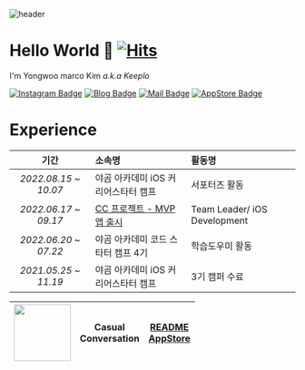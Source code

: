 ![header](https://capsule-render.vercel.app/api?type=Waving&color=timeGradient&height=300&section=header&text=Try%20again,%20Fail%20again,%20Fail%20better&fontSize=58&animation=twinkling)
# Hello World 🙈    [![Hits](https://hits.seeyoufarm.com/api/count/incr/badge.svg?url=https%3A%2F%2Fgithub.com%2FKeeplo&count_bg=%2381A1C1&title_bg=%2388C0D0&icon=&icon_color=%23D8DEE9&title=hits&edge_flat=false)](https://hits.seeyoufarm.com) 
I'm Yongwoo marco Kim _a.k.a Keeplo_  

[![Instagram Badge](https://img.shields.io/badge/-Instagram-81A1C1?logo=instagram&logoColor=E4405F&fontColor=D8DEE9&link=https://www.instagram.com/keepingitflow/)](https://www.instagram.com/keepingitflow/)  [![Blog Badge](https://img.shields.io/badge/-Tistory-81A1C1?logo=Tistory&logoColor=000000&fontColor=D8DEE9&link=https://keeplo.tistory.com)](https://keeplo.tistory.com)  [![Mail Badge](https://img.shields.io/badge/-Gmail-81A1C1?logo=Gmail&logoColor=EA4335&fontColor=D8DEE9&mailto:keepingitflow@gmail.com)](mailto:keepingitflow@gmail.com)  [![AppStore Badge](https://img.shields.io/badge/-AppStore-81A1C1?logo=AppStore&logoColor=0D96F6&fontColor=D8DEE9&link=https://apps.apple.com/kr/developer/yongwoo-kim/id1626062808)](https://apps.apple.com/kr/developer/yongwoo-kim/id1626062808)

# Experience
|**기간**|**소속명**|**활동명**|
|:---:|:---|:---|
|*2022.08.15 ~ 10.07*| 야곰 아카데미 iOS 커리어스타터 캠프 | 서포터즈 활동 |
|*2022.06.17 ~ 09.17*| [CC 프로젝트 - MVP 앱 출시](https://github.com/PSE-Applications/CasualConversation/projects?type=classic) | Team Leader/ iOS Development |
|*2022.06.20 ~ 07.22*| 야곰 아카데미 코드 스타터 캠프 4기 | 학습도우미 활동 |
|*2021.05.25 ~ 11.19*| 야곰 아카데미 iOS 커리어스타터 캠프 | 3기 캠퍼 수료 |

|[<img src="https://www.notion.so/image/https%3A%2F%2Fs3-us-west-2.amazonaws.com%2Fsecure.notion-static.com%2F69a38380-1115-4931-a927-6fa25b595692%2Fappstore.png?table=block&id=48bd959c-7719-4ac1-b0cb-d4e4d9b7f7a7&spaceId=e6b8a7b9-cbae-4355-941e-ce441f218386&width=2000&userId=aaeaa0fd-5da4-499b-9277-7adf273dceea&cache=v2" width="100" height="100">](https://apps.apple.com/kr/app/id1642134370/)|Casual<br>Conversation|[README](https://github.com/PSE-Applications/CasualConversation/blob/main/README.md)<br>[AppStore](https://apps.apple.com/kr/app/casualconversation/id1642134370)|
|:---:|:---:|:---:|

<!--
**Keeplo** is a ✨ _special_ ✨ repository because its `README.md` (this file) appears on your GitHub profile.

Here are some ideas to get you started:

- 🔭 I’m currently working on ...
- 🌱 I’m currently learning ...
- 👯 I’m looking to collaborate on ...
- 🤔 I’m looking for help with ...
- 💬 Ask me about ...
- 📫 How to reach me: ...
- 😄 Pronouns: ...
- ⚡ Fun fact: ...
-->
